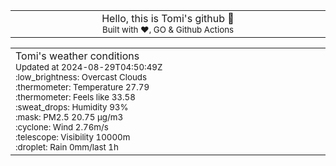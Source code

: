 
<div align="center">
<table>
<tbody>
<td align="center">
<img width="2000" height="0"><br>
Hello, this is Tomi's github 👋<br>
<sup>Built with ❤️, GO & Github Actions</sup><br>
<img width="2000" height="0">
</td>
</tbody>
</table>
</div>
<table>
<tbody>
<td align="left">
<img width="2000" height="0"><br>
Tomi's weather conditions<br>
<sup>Updated at 2024-08-29T04:50:49Z</sup><br>
<sup>:low_brightness: Overcast Clouds</sup><br>
<sup>:thermometer: Temperature 27.79 </sup><br>
<sup>:thermometer: Feels like 33.58</sup><br>
<sup>:sweat_drops: Humidity 93%</sup><br>
<sup>:mask: PM2.5 20.75 μg/m3</sup><br>
<sup>:cyclone: Wind 2.76m/s </sup><br>
<sup>:telescope: Visibility 10000m </sup><br>
<sup>:droplet: Rain 0mm/last 1h </sup><br>
<img width="2000" height="0">
</td>
<td align="left">
<img width="2000" height="0"><br>
<br>
<img width="2000" height="0">
</td>
</tbody>
</table>
</div>
    